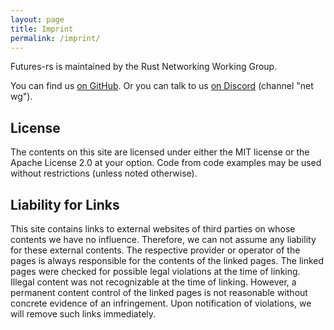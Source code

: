 ```yaml
---
layout: page
title: Imprint
permalink: /imprint/
---
```


Futures-rs is maintained by the Rust Networking Working Group.

You can find us
[on GitHub](https://github.com/rust-lang-nursery/net-wg). Or you can talk to
us [on Discord](https://discordapp.com/invite/rust-lang) (channel "net wg").

## License
The contents on this site are licensed under either the MIT license or the Apache License 2.0 at your option. Code from code examples may be used without restrictions (unless noted otherwise).

## Liability for Links
This site contains links to external websites of third parties on whose contents we have no influence. Therefore, we can not assume any liability for these external contents. The respective provider or operator of the pages is always responsible for the contents of the linked pages. The linked pages were checked for possible legal violations at the time of linking. Illegal content was not recognizable at the time of linking. However, a permanent content control of the linked pages is not reasonable without concrete evidence of an infringement. Upon notification of violations, we will remove such links immediately.
